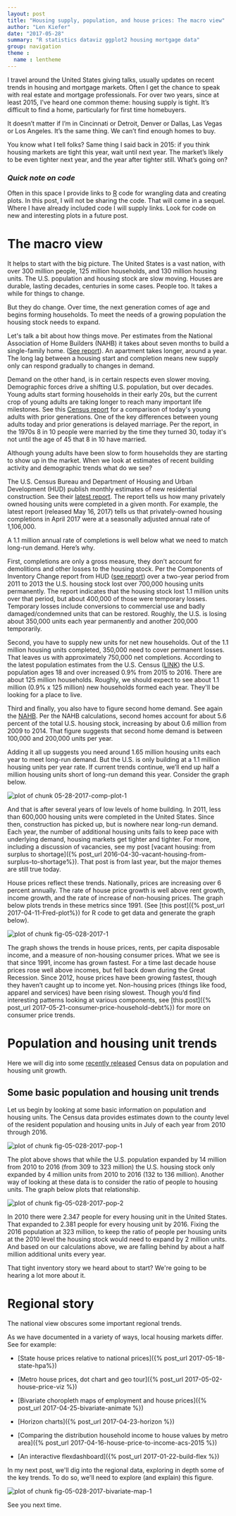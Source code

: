 ```yaml
---
layout: post
title: "Housing supply, population, and house prices: The macro view"
author: "Len Kiefer"
date: "2017-05-28"
summary: "R statistics dataviz ggplot2 housing mortgage data"
group: navigation
theme :
  name : lentheme
---
```







I travel around the United States giving talks, usually updates on recent trends in housing and mortgage markets.  Often I get the chance to speak with real estate and mortgage professionals. For over two years, since at least 2015, I’ve heard one common theme: housing supply is tight.  It’s difficult to find a home, particularly for first time homebuyers.

It doesn’t matter if I’m in Cincinnati or Detroit, Denver or Dallas, Las Vegas or Los Angeles.  It’s the same thing.  We can’t find enough homes to buy.  

You know what I tell folks?  Same thing I said back in 2015: if you think housing markets are tight this year, wait until next year.  The market’s likely to be even tighter next year, and the year after tighter still. What’s going on?

### *Quick note on code* 

Often in this space I provide links to [R](https://www.r-project.org/) code for wrangling data and creating plots. In this post, I will not be sharing the code. That will come in a sequel. Where I have already included code I will supply links. Look for code on new and interesting plots in a future post. 

# The macro view

It helps to start with the big picture. The United States is a vast nation, with over 300 million people, 125 million households, and 130 million housing units.  The U.S. population and housing stock are slow moving.  Houses are durable, lasting decades, centuries in some cases. People too. It takes a while for things to change.

But they do change. Over time, the next generation comes of age and begins forming households. To meet the needs of a growing population the housing stock needs to expand.

Let's talk a bit about how things move.  Per estimates from the National Association of Home Builders (NAHB) it takes about seven months to build a single-family home. ([See report]( http://eyeonhousing.org/2016/07/time-to-build-a-single-family-home-in-2015/)). An apartment takes longer, around a year. The long lag between a housing start and completion means new supply only can respond gradually to changes in demand. 

Demand on the other hand, is in certain respects even slower moving. Demographic forces drive a shifting U.S. population, but over decades. Young adults start forming households in their early 20s, but the current crop of young adults are taking longer to reach many important life milestones. See this [Census report]( https://www.census.gov/content/dam/Census/library/publications/2017/demo/p20-579.pdf) for a comparison of today's young adults with prior generations. One of the key differences between young adults today and prior generations is delayed marriage. Per the report, in the 1970s 8 in 10 people were married by the time they turned 30, today it's not until the age of 45 that 8 in 10 have married.

Although young adults have been slow to form households they are starting to show up in the market.  When we look at estimates of recent building activity and demographic trends what do we see?

The U.S. Census Bureau and Department of Housing and Urban Development (HUD) publish monthly estimates of new residential construction. See their [latest report]( https://www.census.gov/construction/nrc/pdf/newresconst.pdf). The report tells us how many privately owned housing units were completed in a given month.  For example, the latest report (released May 16, 2017) tells us that privately-owned housing completions in April 2017 were at a seasonally adjusted annual rate of 1,106,000. 

A 1.1 million annual rate of completions is well below what we need to match long-run demand.  Here’s why.

First, completions are only a gross measure, they don’t account for demolitions and other losses to the housing stock.  Per the Components of Inventory Change report from HUD ([see report]( https://www.huduser.gov/portal/datasets/cinch/cinch13/cinch11-13.pdf)) over a two-year period from 2011 to 2013 the U.S. housing stock lost over 700,000 housing units permanently.  The report indicates that the housing stock lost 1.1 million units over that period, but about 400,000 of those were temporary losses.  Temporary losses include conversions to commercial use and badly damaged/condemned units that can be restored.  Roughly, the U.S. is losing about 350,000 units each year permanently and another 200,000 temporarily. 

Second, you have to supply new units for net new households.
Out of the 1.1 million housing units completed, 350,000 need to cover permanent losses. That leaves us with approximately 750,000 net completions. According to the latest population estimates from the U.S. Census ([LINK]( https://www.census.gov/programs-surveys/popest/data/tables.html))  the U.S. population ages 18 and over increased 0.9% from 2015 to 2016.  There are about 125 million households. Roughly, we should expect to see about 1.1 million (0.9% x 125 million) new households formed each year. They'll be looking for a place to live.  

Third and finally, you also have to figure second home demand.  See again the [NAHB]( http://eyeonhousing.org/2016/12/top-posts-of-2016-where-are-the-nations-second-homes/).  Per the NAHB calculations, second homes account for about 5.6 percent of the total U.S. housing stock, increasing by about 0.6 million from 2009 to 2014. That figure suggests that second home demand is between 100,000 and 200,000 units per year.  

Adding it all up suggests you need around 1.65 million housing units each year to meet long-run demand. But the U.S. is only building at a 1.1 million housing units per year rate. If current trends continue, we’ll end up half a million housing units short of long-run demand this year.  Consider the graph below.


![plot of chunk 05-28-2017-comp-plot-1](/img/Rfig/05-28-2017-comp-plot-1-1.svg)

And that is after several years of low levels of home building.  In 2011, less than 600,000 housing units were completed in the United States.  Since then, construction has picked up, but is nowhere near long-run demand.  Each year, the number of additional housing units fails to keep pace with underlying demand, housing markets get tighter and tighter. For more, including a discussion of vacancies, see my post [vacant housing: from surplus to shortage]({% post_url 2016-04-30-vacant-housing-from-surplus-to-shortage%}). That post is from last year, but the major themes are still true today.

House prices reflect these trends.  Nationally, prices are increasing over 6 percent annually. The rate of house price growth is well above rent growth, income growth, and the rate of increase of non-housing prices. The graph below plots trends in these metrics since 1991. (See [this post]({% post_url 2017-04-11-Fred-plot%})  for R code to get data and generate the graph below).

![plot of chunk fig-05-028-2017-1](/img/Rfig/fig-05-028-2017-1-1.svg)

The graph shows the trends in house prices, rents, per capita disposable income, and a measure of non-housing consumer prices.  What we see is that since 1991, income has grown fastest.  For a time last decade house prices rose well above incomes, but fell back down during the Great Recession.  Since 2012, house prices have been growing fastest, though they haven’t caught up to income yet. Non-housing prices (things like food, apparel and services) have been rising slowest. Though you’d find interesting patterns looking at various components, see [this post]({% post_url 2017-05-21-consumer-price-household-debt%}) for more on consumer price trends.

# Population and housing unit trends

Here we will dig into some [recently released](https://www.census.gov/newsroom/press-releases/2017/cb17-81-population-estimates-subcounty.html) Census data on population and housing unit growth. 

## Some basic population and housing unit trends

Let us begin by looking at some basic information on population and housing units. The Census data provides estimates down to the county level of the resident population and housing units in July of each year from 2010 through 2016. 

![plot of chunk fig-05-028-2017-pop-1](/img/Rfig/fig-05-028-2017-pop-1-1.svg)

The plot above shows that while the U.S. population expanded by 14 million from 2010 to 2016 (from 309 to 323 million) the U.S. housing stock only expanded by 4 million units from 2010 to 2016 (132 to 136 million). Another way of looking at these data is to consider the ratio of people to housing units. The graph below plots that relationship.

![plot of chunk fig-05-028-2017-pop-2](/img/Rfig/fig-05-028-2017-pop-2-1.svg)

In 2010 there were 2.347 people for every housing unit in the United States.  That expanded to 2.381 people for every housing unit by 2016. Fixing the 2016 population at 323 million, to keep the ratio of people per housing units at the 2010 level the housing stock would need to expand by 2 million units. And based on our calculations above, we are falling behind by about a half million additional units every year.

That tight inventory story we heard about to start? We're going to be hearing a lot more about it.

# Regional story

The national view obscures some important regional trends.

As we have documented in a variety of ways, local housing markets differ.  See for example:

* [State house prices relative to national prices]({% post_url 2017-05-18-state-hpa%})

* [Metro house prices, dot chart and geo tour]({% post_url 2017-05-02-house-price-viz
%})

* [Bivariate choropleth maps of employment and house prices]({% post_url 2017-04-25-bivariate-animate
%})

* [Horizon charts]({% post_url 2017-04-23-horizon
%})

* [Comparing the distribution household income to house values by metro area]({% post_url 2017-04-16-house-price-to-income-acs-2015
%})

* [An interactive flexdashboard]({% post_url 2017-01-22-build-flex
%})

In my next post, we'll dig into the regional data, exploring in depth some of the key trends. To do so, we'll need to explore (and explain) this figure.


![plot of chunk fig-05-028-2017-bivariate-map-1](/img/Rfig/fig-05-028-2017-bivariate-map-1-1.svg)

See you next time.
